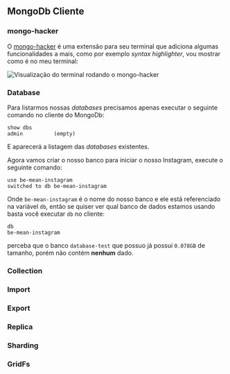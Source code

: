 ## MongoDb Cliente

### mongo-hacker

O [mongo-hacker](https://github.com/TylerBrock/mongo-hacker) é uma extensão para seu terminal que adiciona algumas funcionalidades a mais, como por exemplo *syntax highlighter*, vou mostrar como é no meu terminal:


![Visualização do terminal rodando o mongo-hacker](https://github.com/Webschool-io/be-mean-instagram/raw/master/apostila/mongodb/images/mongo-hacker-terminal.png)

### Database

Para listarmos nossas *databases* precisamos apenas executar o seguinte comando no cliente do MongoDb:

```
show dbs
admin          (empty)
```

E aparecerá a listagem das *databases* existentes.

Agora vamos criar o nosso banco para iniciar o nosso Instagram, execute o seguinte comando:

```
use be-mean-instagram
switched to db be-mean-instagram
```

Onde `be-mean-instagram` é o nome do nosso banco e ele está referenciado na variável `db`, então se quiser ver qual banco de dados estamos usando basta você executar `db` no cliente:

```
db
be-mean-instagram
```





perceba que o banco `database-test` que possuo já possui `0.078GB` de tamanho, porém não contém **nenhum** dado.

### Collection

### Import

### Export

### Replica

### Sharding

### GridFs
